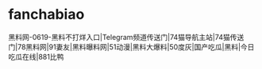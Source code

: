 # fanchabiao
黑料网-0619-黑料不打烊入口|Telegram频道传送门|74猫导航主站|74猫传送门|78黑料网|91妻友|黑料曝料网|51动漫|黑料大爆料|50度灰|国产吃瓜|黑料|今日吃瓜在线|881比鸭
